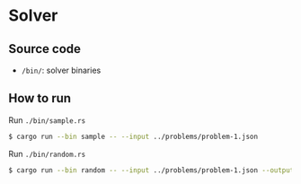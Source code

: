 # Solver

## Source code

- `/bin/`: solver binaries

## How to run

Run `./bin/sample.rs`

```sh
$ cargo run --bin sample -- --input ../problems/problem-1.json
```

Run `./bin/random.rs`

```sh
$ cargo run --bin random -- --input ../problems/problem-1.json --output solution.json
```
